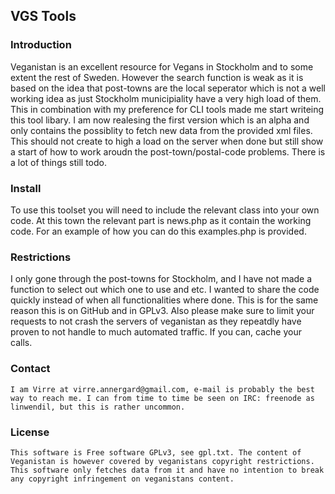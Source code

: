 ## VGS Tools 

  ### Introduction
   Veganistan is an excellent resource for Vegans in Stockholm and to some extent the rest of Sweden. However the search function is weak as it is based on the idea that post-towns are the local seperator which is not a well working idea as just Stockholm municipiality have a very high load of them. This in combination with my preference for CLI tools made me start writeing this tool libary. I am now realesing the first version which is an alpha and only contains the possiblity to fetch new data from the 
   provided xml files. This should not create to high a load on the server when done but still show a start of how to work aroudn the post-town/postal-code problems. There is a lot of things still todo. 

 ### Install
   To use this toolset you will need to include the relevant class into your own code. At this town the relevant part is news.php as it contain the working code. For an example of how you can do this examples.php is provided. 

 ### Restrictions
   I only gone through the post-towns for Stockholm, and I have not made a function to select out which one to use and etc. I wanted to share the code quickly instead of when all functionalities where done. This is for the same reason this is on GitHub and in GPLv3. Also please make sure to limit your requests to not crash the servers of veganistan as they repeatdly have proven to not handle to much automated traffic. If you can, cache your calls. 

 ### Contact
    I am Virre at virre.annergard@gmail.com, e-mail is probably the best way to reach me. I can from time to time be seen on IRC: freenode as linwendil, but this is rather uncommon. 

 ### License
    This software is Free software GPLv3, see gpl.txt. The content of Veganistan is however covered by veganistans copyright restrictions. This software only fetches data from it and have no intention to break any copyright infringement on veganistans content. 